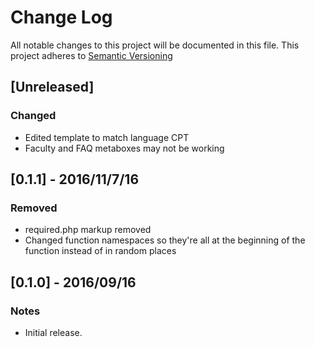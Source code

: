 # Change Log
All notable changes to this project will be documented in this file.
This project adheres to [Semantic Versioning](http://semver.org/)

## [Unreleased]
### Changed
- Edited template to match language CPT
- Faculty and FAQ metaboxes may not be working

## [0.1.1] - 2016/11/7/16
### Removed
- required.php markup removed
- Changed function namespaces so they're all at the beginning of the function instead of in random places

## [0.1.0] - 2016/09/16
### Notes
- Initial release.







